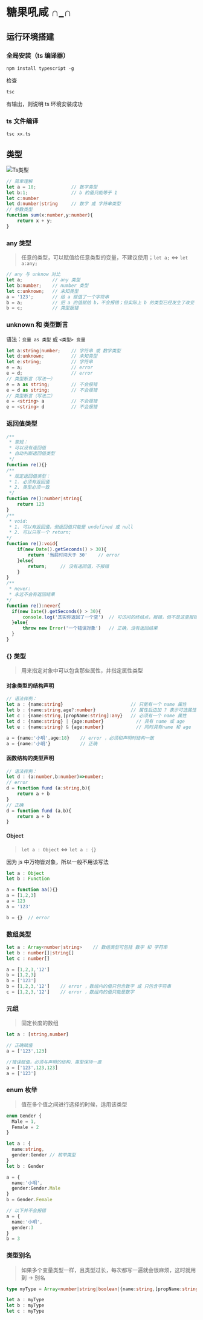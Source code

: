 # 糖果吼咸 ∩_∩ 

## 运行环境搭建

### 全局安装（ts 编译器）

```
npm install typescript -g
```

检查

`tsc`

有输出，则说明 ts 环境安装成功

### ts 文件编译

```
tsc xx.ts
```

## 类型

![Ts类型](../Img/TS/ts类型.png)

```ts
// 简单理解
let a = 10;             // 数字类型 
let b:1;                // b 的值只能等于 1
let c:number
let d:number|string     // 数字 或 字符串类型
// 参数类型
function sum(x:number,y:number){
    return x + y;
}
```

### any 类型

> 任意的类型，可以赋值给任意类型的变量，不建议使用；`let a;` <=> `let a:any;`

``` ts
// any 与 unknow 对比
let a;           // any 类型
let b:number;    // number 类型
let c:unknown;   // 未知类型
a = '123';       // 给 a 赋值了一个字符串
b = a;           // 把 a 的值赋给 b，不会报错；但实际上 b 的类型已经发生了改变
b = c;           // 类型报错
```

### unknown 和 类型断言

语法：`变量 as 类型` 或 `<类型> 变量`

```ts
let a:string|number;    // 字符串 或 数字类型
let d:unknown;          // 未知类型
let e:string;           // 字符串
e = a;                  // error
e = d;                  // error
// 类型断言（写法一）
e = a as string;        // 不会报错
e = d as string;        // 不会报错
// 类型断言（写法二）
e = <string> a          // 不会报错
e = <string> d          // 不会报错
```

### 返回值类型

```ts
/**
 * 常规：
 * 可以没有返回值
 * 自动判断返回值类型
 */ 
function re(){} 
/**
 * 规定返回值类型：
 * 1. 必须有返回值
 * 2. 类型必须一致
 */ 
function re():number|string{
    return 123
}
/**
 * void:
 * 1. 可以有返回值，但返回值只能是 undefined 或 null
 * 2. 可以只写一个 return; 
*/
function re():void{
    if(new Date().getSeconds() > 30){
        return '当前时间大于 30'    // error
    }else{
        return;     // 没有返回值，不报错
    }
}   
/**
 * never:
 * 永远不会有返回结果
*/
function re():never{
  if(new Date().getSeconds() > 30){
      console.log('其实你返回了一个空')  // 可访问的终结点，报错，但不是这里报错，而是 never 报错 
  }else{
      throw new Error('一个错误对象')   // 正确，没有返回结果
  }
}    
```

### {} 类型

> 用来指定对象中可以包含那些属性，并指定属性类型

#### 对象类型的结构声明

```ts
// 语法样例：
let a : {name:string}                         // 只能有一个 name 属性
let b : {name:string,age?:number}             // 属性后边加 ? 表示可选属性
let c : {name:string,[propName:string]:any}   // 必须有一个 name 属性
let d : {name:string} | {age:number}            // 具有 name 或 age
let e : {name:string} & {age:number}            // 同时具有name 和 age

a = {name:'小明',age:18}    // error ，必须和声明时结构一致
a = {name:'小明'}           // 正确
```

#### 函数结构的类型声明

```ts
// 语法样例：
let d : (a:number,b:number)=>number;
// error 
d = function fund (a:string,b){
    return a + b
}
// 正确
d = function fund (a,b){
    return a + b
}
```

#### Object

> `let a : Object` <=> `let a : {}`

因为 js 中万物皆对象，所以一般不用该写法

```ts
let a : Object
let b : Function

a = function aa(){}
a = [1,2,3]
a = 123
a = '123'

b = {}  // error
```

### 数组类型

```ts
let a : Array<number|string>    // 数组类型可包括 数字 和 字符串
let b : number[]|string[]
let c : number[]

a = [1,2,3,'12']
b = [1,2,3]
b = ['123']
b = [1,2,3,'12']    // error ，数组内的值只包含数字 或 只包含字符串
c = [1,2,3,'12']    // error ，数组内的值只能是数字
```

### 元组

> 固定长度的数组

```ts
let a : [string,number]

// 正确赋值
a = ['123',123] 

//错误赋值，必须与声明的结构、类型保持一直 
a = ['123',123,123]
a = ['123']
```

### enum 枚举

> 值在多个值之间进行选择的时候，适用该类型

```ts
enum Gender {
  Male = 1,
  Female = 2
}

let a : {
  name:string,
  gender:Gender // 枚举类型
}
let b : Gender

a = {
  name:'小明',
  gender:Gender.Male
}
b = Gender.Female

// 以下并不会报错
a = {
  name:'小明',
  gender:3
}
b = 3
```

### 类型别名

> 如果多个变量类型一样，且类型过长，每次都写一遍就会很麻烦，这时就用到 -> 别名

```ts
type myType = Array<number|string|boolean|{name:string,[propName:string]:any}>

let a : myType
let b : myType
let c : myType
```